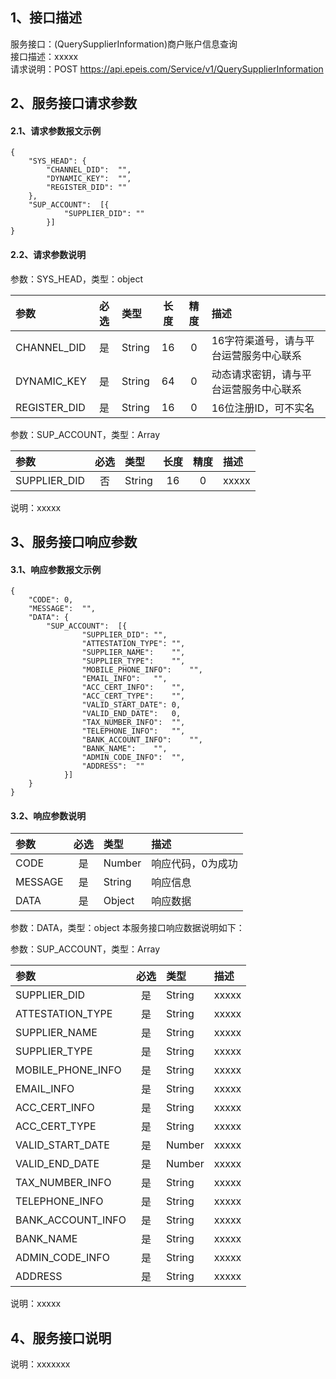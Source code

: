 ## 1、接口描述  
服务接口：(QuerySupplierInformation)商户账户信息查询  
接口描述：xxxxx  
请求说明：POST https://api.epeis.com/Service/v1/QuerySupplierInformation  
  
## 2、服务接口请求参数  
#### 2.1、请求参数报文示例  
~~~  
{
	"SYS_HEAD":	{
		"CHANNEL_DID":	"",
		"DYNAMIC_KEY":	"",
		"REGISTER_DID":	""
	},
	"SUP_ACCOUNT":	[{
			"SUPPLIER_DID":	""
		}]
}  
~~~  
#### 2.2、请求参数说明  
参数：SYS_HEAD，类型：object  
  
| 参数 | 必选 | 类型 | 长度 | 精度 | 描述 |  
| :----------------- | :----: | :-------- | :----: | :----: | :---------------- |  
| CHANNEL_DID | 是 | String | 16 | 0 | 16字符渠道号，请与平台运营服务中心联系 |  
| DYNAMIC_KEY | 是 | String | 64 | 0 | 动态请求密钥，请与平台运营服务中心联系 |  
| REGISTER_DID      |  是  | String   | 16 | 0 | 16位注册ID，可不实名 |  
  
参数：SUP_ACCOUNT，类型：Array  
  
| 参数              | 必选 | 类型     | 长度 | 精度 | 描述             |  
| :----------------- | :----: | :-------- | :----: | :----: | :---------------- |  
| SUPPLIER_DID |  否  | String   | 16 | 0 | xxxxx |  
  
说明：xxxxx  
  
## 3、服务接口响应参数  
#### 3.1、响应参数报文示例  
~~~  
{
	"CODE":	0,
	"MESSAGE":	"",
	"DATA":	{
		"SUP_ACCOUNT":	[{
				"SUPPLIER_DID":	"",
				"ATTESTATION_TYPE":	"",
				"SUPPLIER_NAME":	"",
				"SUPPLIER_TYPE":	"",
				"MOBILE_PHONE_INFO":	"",
				"EMAIL_INFO":	"",
				"ACC_CERT_INFO":	"",
				"ACC_CERT_TYPE":	"",
				"VALID_START_DATE":	0,
				"VALID_END_DATE":	0,
				"TAX_NUMBER_INFO":	"",
				"TELEPHONE_INFO":	"",
				"BANK_ACCOUNT_INFO":	"",
				"BANK_NAME":	"",
				"ADMIN_CODE_INFO":	"",
				"ADDRESS":	""
			}]
	}
}  
~~~  
#### 3.2、响应参数说明  
  
| 参数              | 必选 | 类型     | 描述             |  
| :----------------- | :----: | :-------- | :---------------- |  
| CODE | 是 | Number | 响应代码，0为成功 |  
| MESSAGE | 是 | String | 响应信息 |  
| DATA | 是 | Object | 响应数据 |  
  
参数：DATA，类型：object 本服务接口响应数据说明如下：  
  
参数：SUP_ACCOUNT，类型：Array  
  

| 参数              | 必选 | 类型     | 描述             |  
| :----------------- | :----: | :-------- | :---------------- |  
| SUPPLIER_DID |  是  | String   | xxxxx |  
| ATTESTATION_TYPE |  是  | String   | xxxxx |  
| SUPPLIER_NAME |  是  | String   | xxxxx |  
| SUPPLIER_TYPE |  是  | String   | xxxxx |  
| MOBILE_PHONE_INFO |  是  | String   | xxxxx |  
| EMAIL_INFO |  是  | String   | xxxxx |  
| ACC_CERT_INFO |  是  | String   | xxxxx |  
| ACC_CERT_TYPE |  是  | String   | xxxxx |  
| VALID_START_DATE |  是  | Number   | xxxxx |  
| VALID_END_DATE |  是  | Number   | xxxxx |  
| TAX_NUMBER_INFO |  是  | String   | xxxxx |  
| TELEPHONE_INFO |  是  | String   | xxxxx |  
| BANK_ACCOUNT_INFO |  是  | String   | xxxxx |  
| BANK_NAME |  是  | String   | xxxxx |  
| ADMIN_CODE_INFO |  是  | String   | xxxxx |  
| ADDRESS |  是  | String   | xxxxx |  
  
说明：xxxxx  
## 4、服务接口说明  
说明：xxxxxxx  
